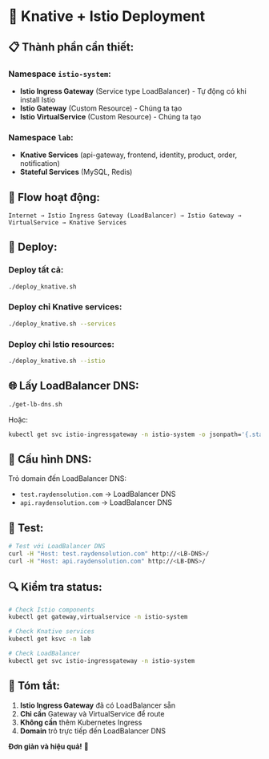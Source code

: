 # 🚀 Knative + Istio Deployment

## 📋 **Thành phần cần thiết:**

### **Namespace `istio-system`:**
- **Istio Ingress Gateway** (Service type LoadBalancer) - Tự động có khi install Istio
- **Istio Gateway** (Custom Resource) - Chúng ta tạo
- **Istio VirtualService** (Custom Resource) - Chúng ta tạo

### **Namespace `lab`:**
- **Knative Services** (api-gateway, frontend, identity, product, order, notification)
- **Stateful Services** (MySQL, Redis)

## 🔄 **Flow hoạt động:**

```
Internet → Istio Ingress Gateway (LoadBalancer) → Istio Gateway → VirtualService → Knative Services
```

## 🚀 **Deploy:**

### **Deploy tất cả:**
```bash
./deploy_knative.sh
```

### **Deploy chỉ Knative services:**
```bash
./deploy_knative.sh --services
```

### **Deploy chỉ Istio resources:**
```bash
./deploy_knative.sh --istio
```

## 🌐 **Lấy LoadBalancer DNS:**

```bash
./get-lb-dns.sh
```

Hoặc:
```bash
kubectl get svc istio-ingressgateway -n istio-system -o jsonpath='{.status.loadBalancer.ingress[0].hostname}'
```

## 📝 **Cấu hình DNS:**

Trỏ domain đến LoadBalancer DNS:
- `test.raydensolution.com` → LoadBalancer DNS
- `api.raydensolution.com` → LoadBalancer DNS

## 🧪 **Test:**

```bash
# Test với LoadBalancer DNS
curl -H "Host: test.raydensolution.com" http://<LB-DNS>/
curl -H "Host: api.raydensolution.com" http://<LB-DNS>/
```

## 🔍 **Kiểm tra status:**

```bash
# Check Istio components
kubectl get gateway,virtualservice -n istio-system

# Check Knative services
kubectl get ksvc -n lab

# Check LoadBalancer
kubectl get svc istio-ingressgateway -n istio-system
```

## 🎯 **Tóm tắt:**

1. **Istio Ingress Gateway** đã có LoadBalancer sẵn
2. **Chỉ cần** Gateway và VirtualService để route
3. **Không cần** thêm Kubernetes Ingress
4. **Domain** trỏ trực tiếp đến LoadBalancer DNS

**Đơn giản và hiệu quả!** 🎉 